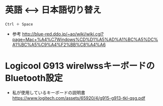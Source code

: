 # 英語 <--> 日本語切り替え
```
Ctrl ＋ Space
```
- 参考
http://blue-red.ddo.jp/~ao/wiki/wiki.cgi?page=Mac+%A4%C7Windows%CD%D1%A5%AD%A1%BC%A5%DC%A1%BC%A5%C9%A4%F2%BB%C8%A4%A6

# Logicool G913 wirelwssキーボードのBluetooth設定
- 私が使用しているキーボードの説明書
https://www.logitech.com/assets/65920/4/g915-g913-tkl-qsg.pdf
